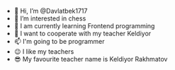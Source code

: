 - 👋 Hi, I’m @Davlatbek1717
- 👀 I’m interested in chess
- 🌱 I am currently learning Frontend programming
- 💞️ I want to cooperate with my teacher Keldiyor
- 📫 I'm going to be programmer
- 😉 I like my teachers
- 😎 My favourite teacher name is Keldiyor Rakhmatov

<!---
Davlatbek1717/Davlatbek1717 is a ✨ special ✨ repository because its `README.md` (this file) appears on your GitHub profile.
You can click the Preview link to take a look at your changes.
--->
